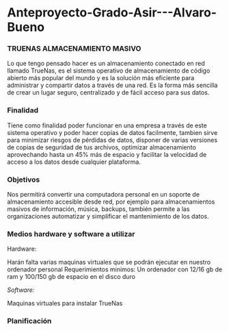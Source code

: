 # Anteproyecto-Grado-Asir---Alvaro-Bueno

### TRUENAS ALMACENAMIENTO MASIVO 
Lo que tengo pensado hacer es un almacenamiento conectado en red llamado TrueNas, es el sistema operativo de almacenamiento de código abierto más popular del mundo
y es la solución más eficiente para administrar y compartir datos a través de una red. Es la forma
más sencilla de crear un lugar seguro, centralizado y de fácil acceso para sus datos.

### Finalidad
Tiene como finalidad poder funcionar en una empresa a través de este sistema operativo y poder hacer copias de datos facilmente, tambien sirve para minimizar riesgos de pérdidas de datos, disponer de varias versiones de copias de seguridad de tus archivos, optimizar almacenamiento aprovechando hasta un 45% más de espacio y facilitar la velocidad de acceso a los datos desde cualquier plataforma.

### Objetivos
Nos permitirá convertir una computadora personal en un soporte de almacenamiento accesible desde red, por ejemplo para almacenamientos masivos de información, música, backups, también permite a las organizaciones automatizar y simplificar el mantenimiento de los datos.

### Medios hardware y software a utilizar
Hardware:

Harán falta varias maquinas virtuales que se podrán ejecutar en nuestro ordenador personal
Requerimientos minimos: Un ordenador con 12/16 gb de ram y 100/150 gb de espacio en el disco duro

*Software:*

Maquinas virtuales para instalar TrueNas 

### Planificación
